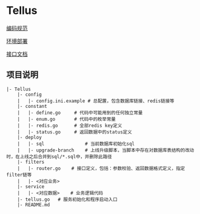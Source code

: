 # Tellus

[编码规范](https://git.oschina.net/SusuanServer/Tellus/wikis/编码规范)

[环境部署](https://git.oschina.net/SusuanServer/Tellus/wikis/项目部署)

[接口文档](https://git.oschina.net/SusuanServer/Tellus/wikis/接口文档)

## 项目说明


```
|- Tellus
    |- config
    |   |- config.ini.example # 总配置，包含数据库链接、redis链接等
    |- constant
    |   |- define.go     # 代码中可能用到的任何独立常量
    |   |- enum.go       # 代码中的枚举常量 
    |   |- redis.go      # 全部redis key定义
    |   |- status.go     # 返回数据中的status定义
    |- deploy
    |   |- sql               # 当前数据库初始化sql
    |   |- upgrade-branch    # 上线升级脚本，当脚本中存在对数据库表结构的改动时，在上线之后合并到sql/*.sql中，并删除此路径
    |- filters
    |   |- router.go    # 接口定义，包括：参数校验、返回数据格式定义，指定filter链等
    |   |- <对应业务>
    |- service
    |   |- <对应数据>    # 业务逻辑代码
    |- tellus.go   # 服务初始化和程序启动入口
    |- README.md
```